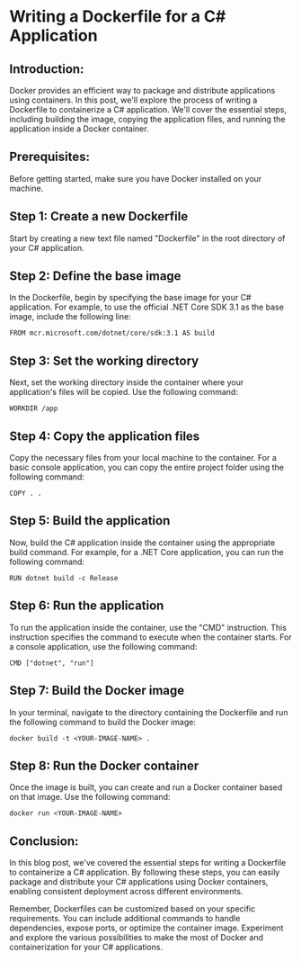 # Writing a Dockerfile for a C# Application

## Introduction:
Docker provides an efficient way to package and distribute applications using containers. In this post, we'll explore the process of writing a Dockerfile to containerize a C# application. We'll cover the essential steps, including building the image, copying the application files, and running the application inside a Docker container.

## Prerequisites:
Before getting started, make sure you have Docker installed on your machine.

## Step 1: Create a new Dockerfile
Start by creating a new text file named "Dockerfile" in the root directory of your C# application.

## Step 2: Define the base image
In the Dockerfile, begin by specifying the base image for your C# application. For example, to use the official .NET Core SDK 3.1 as the base image, include the following line:

`FROM mcr.microsoft.com/dotnet/core/sdk:3.1 AS build`

## Step 3: Set the working directory
Next, set the working directory inside the container where your application's files will be copied. Use the following command:

`WORKDIR /app`

## Step 4: Copy the application files
Copy the necessary files from your local machine to the container. For a basic console application, you can copy the entire project folder using the following command:

`COPY . .`

## Step 5: Build the application
Now, build the C# application inside the container using the appropriate build command. For example, for a .NET Core application, you can run the following command:

`RUN dotnet build -c Release`


## Step 6: Run the application
To run the application inside the container, use the "CMD" instruction. This instruction specifies the command to execute when the container starts. For a console application, use the following command:

`CMD ["dotnet", "run"]`


## Step 7: Build the Docker image
In your terminal, navigate to the directory containing the Dockerfile and run the following command to build the Docker image:

`docker build -t <YOUR-IMAGE-NAME> .`


## Step 8: Run the Docker container
Once the image is built, you can create and run a Docker container based on that image. Use the following command:

`docker run <YOUR-IMAGE-NAME>`

## Conclusion:
In this blog post, we've covered the essential steps for writing a Dockerfile to containerize a C# application. By following these steps, you can easily package and distribute your C# applications using Docker containers, enabling consistent deployment across different environments.

Remember, Dockerfiles can be customized based on your specific requirements. You can include additional commands to handle dependencies, expose ports, or optimize the container image. Experiment and explore the various possibilities to make the most of Docker and containerization for your C# applications.

